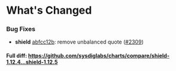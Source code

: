 # What's Changed

### Bug Fixes
- **shield** [abfcc12b](https://github.com/sysdiglabs/charts/commit/abfcc12b0396d65c207ee64cb70ebc6d5ab030a4): remove unbalanced quote ([#2309](https://github.com/sysdiglabs/charts/issues/2309))
#### Full diff: https://github.com/sysdiglabs/charts/compare/shield-1.12.4...shield-1.12.5
